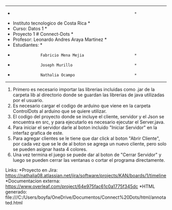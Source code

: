 ************************************************************
*                                                          *
*    Instituto tecnologico de Costa Rica                   *
*    Curso: Datos 1                                        *
*    Proyecto 1 # Connect-Dots                             *
*    Profesor: Leonardo Andres Araya Martinez              *
*    Estudiantes:                                          *
*                 Fabricio Mena Mejia                      *
*                 Joseph Murillo                           *
*                 Nathalia Ocampo                          *
************************************************************
1. Primero es necesario importar las librerias incluidas como .jar de la carpeta lib al directorio donde se guardan las librerias de java utilizadas por el usuario.
2. Es necesario cargar el codigo de arduino que viene en la carpeta ControlDots al arduino que se quiere utilizar.
3. El codigo del proyecto donde se incluye el cliente, servidor y el Json se encuentra en src, y para ejecutarlo es necesario ejecutar el Server.java.
4. Para iniciar el servidor darle al boton incluido "Iniciar Servidor" en la interfaz grafica de este.
5. Para agregar clientes se le tiene que dar click al boton "Abrir Cliente", por cada vez que se le de al boton se agrega un nuevo cliente, pero solo se pueden asignar hasta 4 colores.
6. Una vez termina el juego se puede dar al boton de "Cerrar Servidor" y luego se pueden cerrar las ventanas o cortar el programa directamente.


Links:
*Proyecto en Jira: https://nathalia08.atlassian.net/jira/software/projects/KAN/boards/1/timeline
*Documentacion externa: https://www.overleaf.com/project/64e975fac61c0a1775f345dc
*HTML generado: file:///C:/Users/boyfa/OneDrive/Documentos/Connect%20Dots/html/annotated.html

